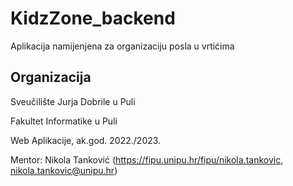 # KidzZone_backend
 
Aplikacija namijenjena za organizaciju posla u vrtićima
## Organizacija

Sveučilište Jurja Dobrile u Puli

Fakultet Informatike u Puli

Web Aplikacije, ak.god. 2022./2023.

Mentor: Nikola Tanković (https://fipu.unipu.hr/fipu/nikola.tankovic, nikola.tankovic@unipu.hr)
